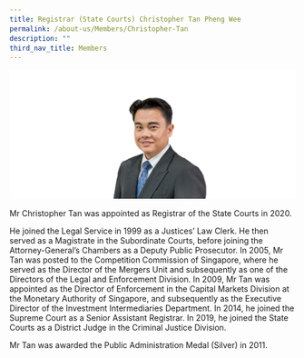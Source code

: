 ```yaml
---
title: Registrar (State Courts) Christopher Tan Pheng Wee
permalink: /about-us/Members/Christopher-Tan
description: ""
third_nav_title: Members
---
```



![](/images/Bio%20photos%20resized2/DJ%20Tan.png)

Mr Christopher Tan was appointed as Registrar of the State Courts in 2020. 

He joined the Legal Service in 1999 as a Justices’ Law Clerk. He then served as a Magistrate in the Subordinate Courts, before joining the Attorney-General’s Chambers as a Deputy Public Prosecutor. In 2005, Mr Tan was posted to the Competition Commission of Singapore, where he served as the Director of the Mergers Unit and subsequently as one of the Directors of the Legal and Enforcement Division. In 2009, Mr Tan was appointed as the Director of Enforcement in the Capital Markets Division at the Monetary Authority of Singapore, and subsequently as the Executive Director of the Investment Intermediaries Department. In 2014, he joined the Supreme Court as a Senior Assistant Registrar. In 2019, he joined the State Courts as a District Judge in the Criminal Justice Division. 

Mr Tan was awarded the Public Administration Medal (Silver) in 2011.  